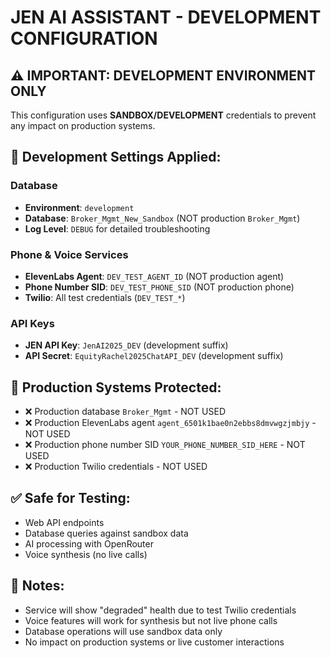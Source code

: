 # JEN AI ASSISTANT - DEVELOPMENT CONFIGURATION

## ⚠️ IMPORTANT: DEVELOPMENT ENVIRONMENT ONLY

This configuration uses **SANDBOX/DEVELOPMENT** credentials to prevent any impact on production systems.

## 🔧 Development Settings Applied:

### Database
- **Environment**: `development` 
- **Database**: `Broker_Mgmt_New_Sandbox` (NOT production `Broker_Mgmt`)
- **Log Level**: `DEBUG` for detailed troubleshooting

### Phone & Voice Services  
- **ElevenLabs Agent**: `DEV_TEST_AGENT_ID` (NOT production agent)
- **Phone Number SID**: `DEV_TEST_PHONE_SID` (NOT production phone)
- **Twilio**: All test credentials (`DEV_TEST_*`)

### API Keys
- **JEN API Key**: `JenAI2025_DEV` (development suffix)
- **API Secret**: `EquityRachel2025ChatAPI_DEV` (development suffix)

## 🚫 Production Systems Protected:
- ❌ Production database `Broker_Mgmt` - NOT USED
- ❌ Production ElevenLabs agent `agent_6501k1bae0n2ebbs8dmvwgzjmbjy` - NOT USED  
- ❌ Production phone number SID `YOUR_PHONE_NUMBER_SID_HERE` - NOT USED
- ❌ Production Twilio credentials - NOT USED

## ✅ Safe for Testing:
- Web API endpoints
- Database queries against sandbox data
- AI processing with OpenRouter
- Voice synthesis (no live calls)

## 📝 Notes:
- Service will show "degraded" health due to test Twilio credentials
- Voice features will work for synthesis but not live phone calls
- Database operations will use sandbox data only
- No impact on production systems or live customer interactions